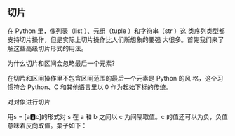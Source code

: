 ## 切片

在 Python 里，像列表（list ）、元组（tuple ）和字符串（str ）这 类序列类型都支持切片操作，但是实际上切片操作比人们所想象的要强 大很多。首先我们来了解这些高级切片形式的用法。

为什么切片和区间会忽略最后一个元素?

在切片和区间操作里不包含区间范围的最后一个元素是 Python 的风 格，这个习惯符合 Python、C 和其他语言里以 0 作为起始下标的传统。 

对对象进行切片

用s = [a:b:c]的形式对 s 在 a 和 b 之间以 c 为间隔取值。c 的值还可以为负，负值意味着反向取值。栗子如下：

